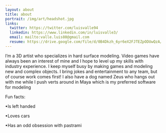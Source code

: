 ```yaml
---
layout: about
title: about
portrait: /img/art/headshot.jpg
links:
  twitter: https://twitter.com/luisvalle94
  linkedin: https://www.linkedin.com/in/luisvalle3/
  email: mailto:valle.luis80@gmail.com
  resume: https://drive.google.com/file/d/0B4Dkzh_6yr6eX2FJTEZpODUwQzA/view?usp=sharing
---
```


I’m a 3D artist who specializes in hard surface modeling. Video games have always been an interest of mine and I hope to level up my skills with industry experience. I keep myself busy by making games and modeling new and complex objects. I bring jokes and entertainment to any team, but of course work comes first! I also have a dog named Zeus who hangs out with me while I push verts around in Maya which is my preferred software for modeling

Fun facts:

•Is left handed

•Loves cars

•Has an odd obsession with pastrami


